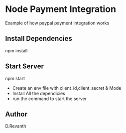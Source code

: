 # Node Payment Integration
Example of how paypal payment integration works

## Install Dependencies
npm install

## Start Server
npm start


* Create an env file with client_id,client_secret & Mode
* Install All the dependicies
* run the command to start the server

## Author
D.Revanth